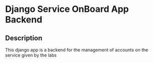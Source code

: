 # Django Service OnBoard App Backend

## Description

This django app is a backend for the management of accounts on the service given by the labs
